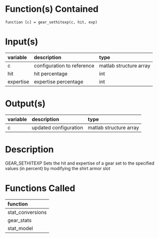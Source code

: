 # Function(s) Contained #

`function [c] = gear_sethitexp(c, hit, exp)`

# Input(s) #

| variable | description | type |
|:---------|:------------|:-----|
| c	       | configuration to reference | matlab structure array |
| hit	     | hit percentage | int  |
| expertise | expertise percentage | int  |

# Output(s) #

| variable | description | type |
|:---------|:------------|:-----|
| c	       | updated configuration | matlab structure array |

# Description #

GEAR\_SETHITEXP Sets the hit and expertise of a gear set to the specified
values (in percent) by modifying the shirt armor slot

# Functions Called #
| function |
|:---------|
| stat\_conversions |
| gear\_stats |
| stat\_model |